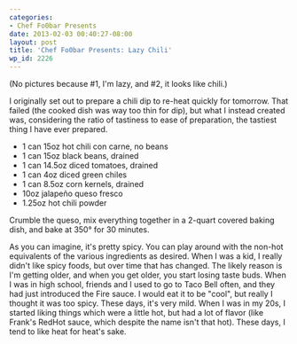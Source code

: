 ```yaml
---
categories:
- Chef Fo0bar Presents
date: 2013-02-03 00:40:27-08:00
layout: post
title: 'Chef Fo0bar Presents: Lazy Chili'
wp_id: 2226
---
```

(No pictures because #1, I'm lazy, and #2, it looks like chili.)

I originally set out to prepare a chili dip to re-heat quickly for tomorrow. That failed (the cooked dish was way too thin for dip), but what I instead created was, considering the ratio of tastiness to ease of preparation, the tastiest thing I have ever prepared.

  * 1 can 15oz hot chili con carne, no beans
  * 1 can 15oz black beans, drained
  * 1 can 14.5oz diced tomatoes, drained
  * 1 can 4oz diced green chiles
  * 1 can 8.5oz corn kernels, drained
  * 10oz jalapeño queso fresco
  * 1.25oz hot chili powder

Crumble the queso, mix everything together in a 2-quart covered baking dish, and bake at 350° for 30 minutes.

As you can imagine, it's pretty spicy. You can play around with the non-hot equivalents of the various ingredients as desired. When I was a kid, I really didn't like spicy foods, but over time that has changed. The likely reason is I'm getting older, and when you get older, you start losing taste buds. When I was in high school, friends and I used to go to Taco Bell often, and they had just introduced the Fire sauce. I would eat it to be "cool", but really I thought it was too spicy. These days, it's very mild. When I was in my 20s, I started liking things which were a little hot, but had a lot of flavor (like Frank's RedHot sauce, which despite the name isn't that hot). These days, I tend to like heat for heat's sake.
